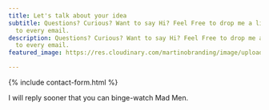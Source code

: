 ```yaml
---
title: Let's talk about your idea
subtitle: Questions? Curious? Want to say Hi? Feel Free to drop me a line. I respond
  to every email.
description: Questions? Curious? Want to say Hi? Feel Free to drop me a line. I respond
  to every email.
featured_image: https://res.cloudinary.com/martinobranding/image/upload/v1555876191/adrianomartinocom/Adriano_Martino_Hey.jpg

---
```

{% include contact-form.html %}

I will reply sooner that you can binge-watch Mad Men.
